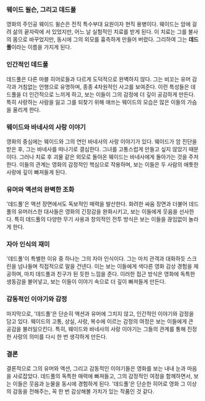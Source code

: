 
### 웨이드 윌슨, 그리고 데드풀

영화의 주인공 웨이드 윌슨은 전직 특수부대 요원이자 현직 용병이다. 웨이드는 암에 걸려 삶의 끝자락에 서 있었지만, 어느 날 실험적인 치료를 받게 된다. 이 치료는 그를 불사의 몸으로 바꾸었지만, 동시에 그의 외모를 흉측하게 만들어 버렸다. 그리하여 그는 **데드풀**이라는 이름을 가지게 된다.

### 인간적인 데드풀

데드풀은 다른 마블 히어로들과 다르게 도덕적으로 완벽하지 않다. 그는 비꼬는 유머 감각과 거침없는 언행으로 유명하며, 종종 4차원적인 사고를 보여준다. 이런 특성들은 데드풀을 더 인간적으로 느끼게 하고, 보는 이들이 그의 감정에 더 깊이 공감하게 만든다. 특히 사랑하는 사람을 잃고 그를 되찾기 위해 애쓰는 웨이드의 모습은 많은 이들의 가슴을 울리게 한다.

### 웨이드와 바네사의 사랑 이야기

영화의 중심에는 웨이드와 그의 연인 바네사의 사랑 이야기가 있다. 웨이드가 암 진단을 받은 후, 그는 바네사를 떠나기로 결심한다. 그녀를 고통스럽게 만들고 싶지 않았기 때문이다. 그러나 치료 후 괴물 같은 외모로 돌아온 웨이드는 바네사에게 돌아가는 것을 주저한다. 이들의 관계는 영화의 감정적인 핵심으로 작용하며, 보는 이들은 두 사람의 애틋한 사랑에 깊이 빠져들게 된다.

### 유머와 액션의 완벽한 조화

'데드풀'은 액션 장면에서도 독보적인 매력을 발산한다. 화려한 싸움 장면과 더불어 데드풀의 유머러스한 대사들은 영화의 긴장감을 완화시키고, 보는 이들에게 웃음을 선사한다. 특히 데드풀의 다양한 무기 사용과 창의적인 전투 방식은 보는 이들을 끊임없이 놀라게 한다.

### 자아 인식의 재미

'데드풀'이 특별한 이유 중 하나는 그의 자아 인식이다. 그는 마치 관객과 대화하듯 스크린을 넘나들며 직접적으로 말을 건넨다. 이는 보는 이들에게 색다른 영화 감상 경험을 제공하며, 마치 데드풀과 친구가 된 듯한 느낌을 준다. 이러한 접근 방식은 영화에 독특한 생동감을 불어넣고, 보는 이들이 이야기 속으로 더 깊이 빠져들게 만든다.

### 감동적인 이야기와 감정

마지막으로, '데드풀'은 단순히 액션과 유머에 그치지 않고, 인간적인 이야기와 감정을 담고 있다. 웨이드의 고통, 상실, 사랑, 복수에 이르는 감정의 여정은 보는 이들에게 큰 공감을 불러일으킨다. 특히, 웨이드와 바네사의 사랑 이야기는 그들의 관계를 통해 진정한 사랑의 의미를 다시 한 번 생각하게 만든다.

### 결론

결론적으로 그의 유머와 액션, 그리고 감동적인 이야기들은 영화를 보는 내내 눈과 마음을 사로잡았다. 데드풀의 독특한 매력에 빠져들고, 그의 감정적인 여정을 함께하면서, 보는 이들은 웃음과 눈물을 동시에 경험하게 된다. '데드풀'은 단순한 히어로 영화 그 이상의 감동을 전해주는, 꼭 한 번 감상해볼 가치가 있는 작품인 것 같다.